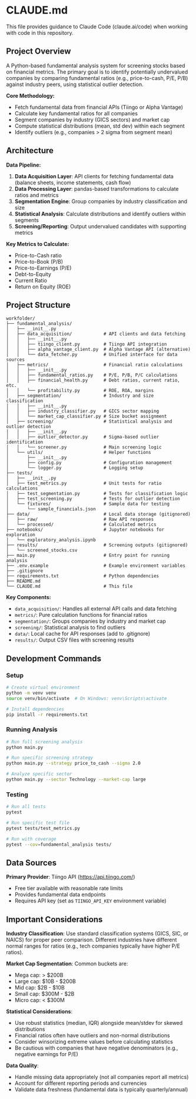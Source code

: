 # CLAUDE.md

This file provides guidance to Claude Code (claude.ai/code) when working with code in this repository.

## Project Overview

A Python-based fundamental analysis system for screening stocks based on financial metrics. The primary goal is to identify potentially undervalued companies by comparing fundamental ratios (e.g., price-to-cash, P/E, P/B) against industry peers, using statistical outlier detection.

**Core Methodology:**
- Fetch fundamental data from financial APIs (Tiingo or Alpha Vantage)
- Calculate key fundamental ratios for all companies
- Segment companies by industry (GICS sectors) and market cap
- Compute statistical distributions (mean, std dev) within each segment
- Identify outliers (e.g., companies > 2 sigma from segment mean)

## Architecture

**Data Pipeline:**
1. **Data Acquisition Layer**: API clients for fetching fundamental data (balance sheets, income statements, cash flow)
2. **Data Processing Layer**: pandas-based transformations to calculate ratios and metrics
3. **Segmentation Engine**: Group companies by industry classification and size
4. **Statistical Analysis**: Calculate distributions and identify outliers within segments
5. **Screening/Reporting**: Output undervalued candidates with supporting metrics

**Key Metrics to Calculate:**
- Price-to-Cash ratio
- Price-to-Book (P/B)
- Price-to-Earnings (P/E)
- Debt-to-Equity
- Current Ratio
- Return on Equity (ROE)

## Project Structure

```
workfolder/
├── fundamental_analysis/
│   ├── __init__.py
│   ├── data_acquisition/            # API clients and data fetching
│   │   ├── __init__.py
│   │   ├── tiingo_client.py         # Tiingo API integration
│   │   ├── alpha_vantage_client.py  # Alpha Vantage API (alternative)
│   │   └── data_fetcher.py          # Unified interface for data sources
│   ├── metrics/                     # Financial ratio calculations
│   │   ├── __init__.py
│   │   ├── fundamental_ratios.py    # P/E, P/B, P/C calculations
│   │   ├── financial_health.py      # Debt ratios, current ratio, etc.
│   │   └── profitability.py         # ROE, ROA, margins
│   ├── segmentation/                # Industry and size classification
│   │   ├── __init__.py
│   │   ├── industry_classifier.py   # GICS sector mapping
│   │   └── market_cap_classifier.py # Size bucket assignment
│   ├── screening/                   # Statistical analysis and outlier detection
│   │   ├── __init__.py
│   │   ├── outlier_detector.py      # Sigma-based outlier identification
│   │   └── screener.py              # Main screening logic
│   └── utils/                       # Helper functions
│       ├── __init__.py
│       ├── config.py                # Configuration management
│       └── logger.py                # Logging setup
├── tests/
│   ├── __init__.py
│   ├── test_metrics.py              # Unit tests for ratio calculations
│   ├── test_segmentation.py         # Tests for classification logic
│   ├── test_screening.py            # Tests for outlier detection
│   └── fixtures/                    # Sample data for testing
│       └── sample_financials.json
├── data/                            # Local data storage (gitignored)
│   ├── raw/                         # Raw API responses
│   └── processed/                   # Calculated metrics
├── notebooks/                       # Jupyter notebooks for exploration
│   └── exploratory_analysis.ipynb
├── results/                         # Screening outputs (gitignored)
│   └── screened_stocks.csv
├── main.py                          # Entry point for running analysis
├── .env.example                     # Example environment variables
├── .gitignore
├── requirements.txt                 # Python dependencies
├── README.md
└── CLAUDE.md                        # This file
```

**Key Components:**
- `data_acquisition/`: Handles all external API calls and data fetching
- `metrics/`: Pure calculation functions for financial ratios
- `segmentation/`: Groups companies by industry and market cap
- `screening/`: Statistical analysis to find outliers
- `data/`: Local cache for API responses (add to .gitignore)
- `results/`: Output CSV files with screening results

## Development Commands

### Setup
```bash
# Create virtual environment
python -m venv venv
source venv/bin/activate  # On Windows: venv\Scripts\activate

# Install dependencies
pip install -r requirements.txt
```

### Running Analysis
```bash
# Run full screening analysis
python main.py

# Run specific screening strategy
python main.py --strategy price_to_cash --sigma 2.0

# Analyze specific sector
python main.py --sector Technology --market-cap large
```

### Testing
```bash
# Run all tests
pytest

# Run specific test file
pytest tests/test_metrics.py

# Run with coverage
pytest --cov=fundamental_analysis tests/
```

## Data Sources

**Primary Provider**: Tiingo API (https://api.tiingo.com/)
- Free tier available with reasonable rate limits
- Provides fundamental data endpoints
- Requires API key (set as `TIINGO_API_KEY` environment variable)

## Important Considerations

**Industry Classification**: Use standard classification systems (GICS, SIC, or NAICS) for proper peer comparison. Different industries have different normal ranges for ratios (e.g., tech companies typically have higher P/E ratios).

**Market Cap Segmentation**: Common buckets are:
- Mega cap: > $200B
- Large cap: $10B - $200B
- Mid cap: $2B - $10B
- Small cap: $300M - $2B
- Micro cap: < $300M

**Statistical Considerations**:
- Use robust statistics (median, IQR) alongside mean/stdev for skewed distributions
- Financial ratios often have outliers and non-normal distributions
- Consider winsorizing extreme values before calculating statistics
- Be cautious with companies that have negative denominators (e.g., negative earnings for P/E)

**Data Quality**:
- Handle missing data appropriately (not all companies report all metrics)
- Account for different reporting periods and currencies
- Validate data freshness (fundamental data is typically quarterly/annual)
